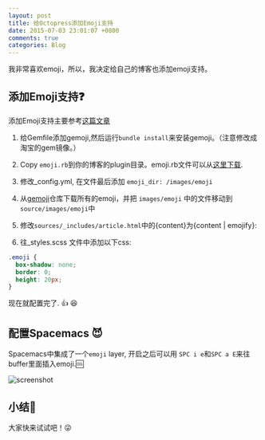```yaml
---
layout: post
title: 给Octopress添加Emoji支持
date: 2015-07-03 23:01:07 +0800
comments: true
categories: Blog
---
```


我非常喜欢emoji，所以，我决定给自己的博客也添加emoji支持。

<!--more-->

添加Emoji支持:question: 
-------------
添加Emoji支持主要参考[这篇文章](http://nguyenhoan1988.github.io/blog/2014/09/30/adding-emoji-to-octopress/)

1. 给Gemfile添加gemoji,然后运行`bundle install`来安装gemoji。（注意修改成淘宝的gem镜像。）

2. Copy `emoji.rb`到你的博客的plugin目录。emoji.rb文件可以从[这里下载](https://github.com/chriskempson/jekyll-emoji).

3. 修改_config.yml, 在文件最后添加 `emoji_dir: /images/emoji`

4. 从[gemoji](https://github.com/github/gemoji)仓库下载所有的emoji，并把 `images/emoji` 中的文件移动到`source/images/emoji`中

5. 修改`sources/_includes/article.html`中的{content}为{content \| emojify}:

6. 往_styles.scss 文件中添加以下css:

```css
.emoji {
  box-shadow: none;
  border: 0;
  height: 20px;
}
```

现在就配置完了. :+1: :laughing: 

配置Spacemacs :smiling_imp:
---------
Spacemacs中集成了一个`emoji` layer, 开启之后可以用 `SPC i e`和`SPC a E`来往buffer里面插入emoji.:cool: 

![screenshot](http://guanghuiqu.qiniudn.com/emoji-screenshot.png)

小结:dog: 
----

大家快来试试吧！:stuck_out_tongue_winking_eye: 

